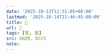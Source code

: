 ```yaml
---
date: '2025-10-13T11:31:05+08:00'
lastmod: '2025-10-14T21:46:45-08:00'
title: 󰨌
url: 󰨌
tags: [笙, 笙]
src: GHZR, DCCV
note:
---
```

